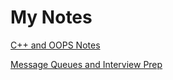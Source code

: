 # My Notes

[C++ and OOPS Notes](https://docs.google.com/document/d/1uHij_AmZS2WuxXfMuQhwTd6uFhtNTCG4K7Y9hj5YE5k/edit)

[Message Queues and Interview Prep](https://docs.google.com/document/d/1fi0f2mH8GfoEoIlaWujDPvaO3aM_vWLLDfmOMJrs6xM/edit)
